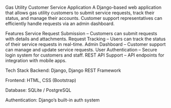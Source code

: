 Gas Utility Customer Service Application 
A Django-based web application that allows gas utility customers to submit service requests, track their status, and manage their accounts. Customer support representatives can efficiently handle requests via an admin dashboard.

Features
Service Request Submission – Customers can submit requests with details and attachments.
Request Tracking – Users can track the status of their service requests in real-time.
Admin Dashboard – Customer support can manage and update service requests.
User Authentication – Secure login system for customers and staff.
REST API Support – API endpoints for integration with mobile apps.

Tech Stack
Backend: Django, Django REST Framework

Frontend: HTML, CSS (Bootstrap)

Database: SQLite / PostgreSQL

Authentication: Django’s built-in auth system

